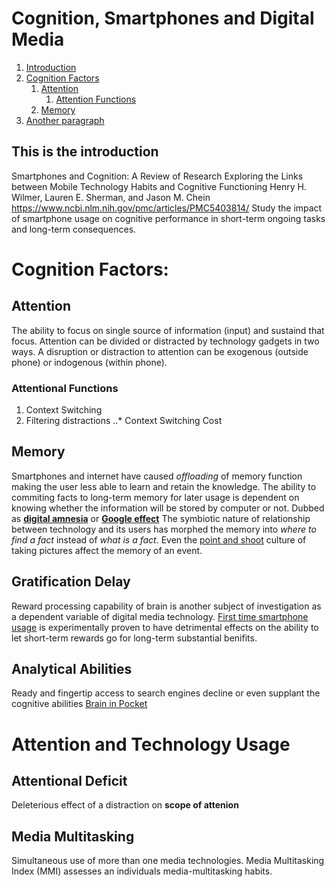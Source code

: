 # Cognition, Smartphones and Digital Media
1. [Introduction](#introduction)
2. [Cognition Factors](#CognitionFactors)
    1. [Attention](#Attention)
       1. [Attention Functions](#AttentionFuncs)
    2. [Memory](#Memory)
3. [Another paragraph](#paragraph2)

## This is the introduction <a name="introduction"></a>
Smartphones and Cognition: A Review of Research Exploring the Links between Mobile Technology Habits and Cognitive Functioning
Henry H. Wilmer, Lauren E. Sherman, and Jason M. Chein
https://www.ncbi.nlm.nih.gov/pmc/articles/PMC5403814/
Study the impact of smartphone usage on cognitive performance in short-term ongoing tasks and long-term consequences.
# Cognition Factors:<a name="CognitionFactors"></a>
## Attention
<a name="Attention"></a>
The ability to focus on single source of information (input) and sustaind that focus. 
Attention can be divided or distracted by technology gadgets in two ways.
A disruption or distraction to attention can be exogenous (outside phone) or indogenous (within phone).
### Attentional Functions
<a name="AttentionFuncs"></a>
1. Context Switching
2. Filtering distractions
..* Context Switching Cost
## Memory <a name="Memory"></a>
Smartphones and internet have caused *offloading* of memory function making the user less able to learn and retain the knowledge.
The ability to commiting facts to long-term memory for later usage is dependent on knowing whether the information will be stored by computer or not. Dubbed as **[digital amnesia](amnesia.kaspersky.com/)** or **[Google effect](https://www.ncbi.nlm.nih.gov/pubmed/21764755/)**
The symbiotic nature of relationship between technology and its users has morphed the memory into *where to find a fact*  instead of *what is a fact*. 
Even the [point and shoot](https://www.ncbi.nlm.nih.gov/pubmed/24311477) culture of taking pictures affect the memory of an event. 
## Gratification Delay
Reward processing capability of brain is another subject of investigation as a dependent variable of digital media technology.
[First time smartphone usage](https://ac.els-cdn.com/S1935861X15004568/1-s2.0-S1935861X15004568-main.pdf?_tid=8eb0fe58-0b7e-11e8-96b4-00000aab0f26&acdnat=1517950062_4fde0f5e88fd29618210e7dafec459e4) is experimentally proven to have detrimental effects on the ability to let short-term rewards go for long-term substantial benifits.
## Analytical Abilities
Ready and fingertip access to search engines decline or even supplant the cognitive abilities [Brain in Pocket](https://www.sciencedirect.com/science/article/pii/S0747563215001272)

# Attention and Technology Usage
## Attentional Deficit
Deleterious effect of a distraction on **scope of attenion**
## Media Multitasking
Simultaneous use of more than one media technologies. Media Multitasking Index (MMI) assesses an individuals media-multitasking habits.
